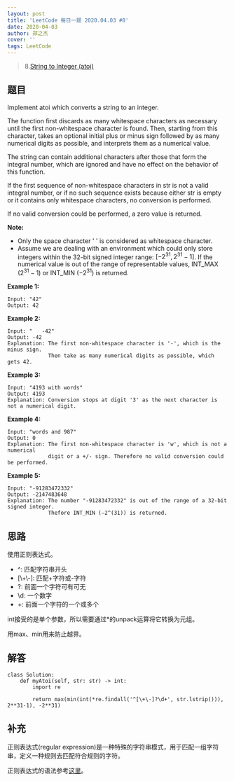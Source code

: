 ```yaml
---
layout: post
title: 'LeetCode 每日一题 2020.04.03 #8'
date: 2020-04-03
author: 郑之杰
cover: ''
tags: LeetCode
---
```


> 8.[String to Integer (atoi)](https://leetcode-cn.com/problems/string-to-integer-atoi/)

## 题目
Implement atoi which converts a string to an integer.

The function first discards as many whitespace characters as necessary until the first non-whitespace character is found. Then, starting from this character, takes an optional initial plus or minus sign followed by as many numerical digits as possible, and interprets them as a numerical value.

The string can contain additional characters after those that form the integral number, which are ignored and have no effect on the behavior of this function.

If the first sequence of non-whitespace characters in str is not a valid integral number, or if no such sequence exists because either str is empty or it contains only whitespace characters, no conversion is performed.

If no valid conversion could be performed, a zero value is returned.

**Note:**

- Only the space character ' ' is considered as whitespace character.
- Assume we are dealing with an environment which could only store integers within the 32-bit signed integer range: $[−2^{31},  2^{31} − 1]$. If the numerical value is out of the range of representable values, INT_MAX $(2^{31} − 1)$ or INT_MIN $(−2^{31})$ is returned.

**Example 1:**
```
Input: "42"
Output: 42
```

**Example 2:**
```
Input: "   -42"
Output: -42
Explanation: The first non-whitespace character is '-', which is the minus sign.
             Then take as many numerical digits as possible, which gets 42.
```

**Example 3:**
```
Input: "4193 with words"
Output: 4193
Explanation: Conversion stops at digit '3' as the next character is not a numerical digit.
```

**Example 4:**
```
Input: "words and 987"
Output: 0
Explanation: The first non-whitespace character is 'w', which is not a numerical 
             digit or a +/- sign. Therefore no valid conversion could be performed.
```

**Example 5:**
```
Input: "-91283472332"
Output: -2147483648
Explanation: The number "-91283472332" is out of the range of a 32-bit signed integer.
             Thefore INT_MIN (−2^(31)) is returned.
```

## 思路
使用正则表达式。
- ^: 匹配字符串开头
- \[\\+\\-\]: 匹配+字符或-字符
- ?: 前面一个字符可有可无
- \d: 一个数字
- +: 前面一个字符的一个或多个

int接受的是单个参数，所以需要通过\*的unpack运算将它转换为元组。

用max、min用来防止越界。

## 解答
```
class Solution:
    def myAtoi(self, str: str) -> int:
        import re

        return max(min(int(*re.findall('^[\+\-]?\d+', str.lstrip())), 2**31-1), -2**31)
```

## 补充
正则表达式(regular expression)是一种特殊的字符串模式，用于匹配一组字符串，定义一种规则去匹配符合规则的字符。

正则表达式的语法参考[这里](https://www.runoob.com/regexp/regexp-syntax.html)。
